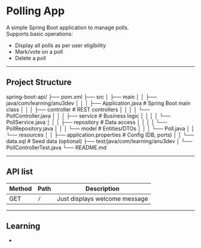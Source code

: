 # Polling App

A simple Spring Boot application to manage polls.  
Supports basic operations:
- Display all polls as per user eligibility
- Mark/vote on a poll
- Delete a poll

---

## Project Structure

spring-boot-api/ ├── pom.xml ├── src │ ├── main │ │ ├── java/com/learning/anu3dev │ │ │ ├── Application.java # Spring Boot main class │ │ │ ├── controller # REST controllers │ │ │ │ └── PollController.java │ │ │ ├── service # Business logic │ │ │ │ └── PollService.java │ │ │ ├── repository # Data access │ │ │ │ └── PollRepository.java │ │ │ └── model # Entities/DTOs │ │ │ └── Poll.java │ │ └── resources │ │ ├── application.properties # Config (DB, ports) │ │ └── data.sql # Seed data (optional) ├── test/java/com/learning/anu3dev │ └── PollControllerTest.java └── README.md

---

## API list

|Method|Path|Description|
|--------|----------|---------------------|
|GET|`/`|Just displays welcome message|

---

## Learning

- 